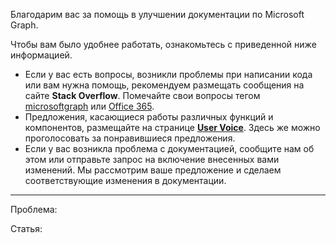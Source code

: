 Благодарим вас за помощь в улучшении документации по Microsoft Graph.

Чтобы вам было удобнее работать, ознакомьтесь с приведенной ниже информацией.
- Если у вас есть вопросы, возникли проблемы при написании кода или вам нужна помощь, рекомендуем размещать сообщения на сайте **Stack Overflow**. Помечайте свои вопросы тегом [microsoftgraph](http://stackoverflow.com/questions/tagged/microsoftgraph) или [Office 365](http://stackoverflow.com/questions/tagged/microsoftgraph).
- Предложения, касающиеся работы различных функций и компонентов, размещайте на странице [**User Voice**](https://officespdev.uservoice.com/). Здесь же можно проголосовать за понравившиеся предложения.
- Если у вас возникла проблема с документацией, сообщите нам об этом или отправьте запрос на включение внесенных вами изменений. Мы рассмотрим ваше предложение и сделаем соответствующие изменения в документации.

------------
 
Проблема: 

Статья:
